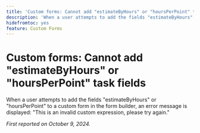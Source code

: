 ```yaml
---
title: 'Custom forms: Cannot add "estimateByHours" or "hoursPerPoint" task fields'
description: 'When a user attempts to add the fields "estimateByHours" or "hoursPerPoint" to a custom form in the form builder, an error message is displayed: "This is an invalid custom expression, please try again."'
hidefromtoc: yes
feature: Custom Forms
---
```

# Custom forms: Cannot add "estimateByHours" or "hoursPerPoint" task fields

When a user attempts to add the fields "estimateByHours" or "hoursPerPoint" to a custom form in the form builder, an error message is displayed: "This is an invalid custom expression, please try again."

_First reported on October 9, 2024._
